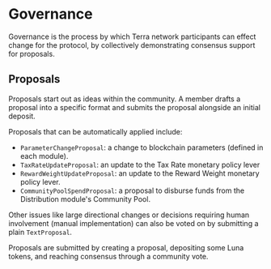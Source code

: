 # Governance

Governance is the process by which Terra network participants can effect change for the protocol, by collectively demonstrating consensus support for proposals.

## Proposals

Proposals start out as ideas within the community. A member drafts a proposal into a specific format and submits the proposal alongside an initial deposit.

Proposals that can be automatically applied include:

- `ParameterChangeProposal`: a change to blockchain parameters (defined in each module).
- `TaxRateUpdateProposal`: an update to the Tax Rate monetary policy lever
- `RewardWeightUpdateProposal`: an update to the Reward Weight monetary policy lever.
- `CommunityPoolSpendProposal`: a proposal to disburse funds from the Distribution module's Community Pool.

Other issues like large directional changes or decisions requiring human involvement (manual implementation) can also be voted on by submitting a plain `TextProposal`.

Proposals are submitted by creating a proposal, depositing some Luna tokens, and reaching consensus through a community vote.
